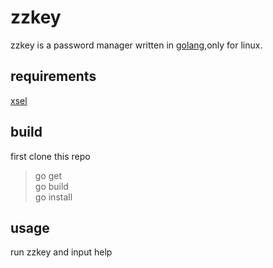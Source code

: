 # zzkey  
zzkey is a password manager written in [golang](http://golang.org),only for
linux.

## requirements
[xsel](http://www.vergenet.net/~conrad/software/xsel/)

## build  
first clone this repo
>go get  
>go build  
>go install  

## usage
run zzkey and input help
